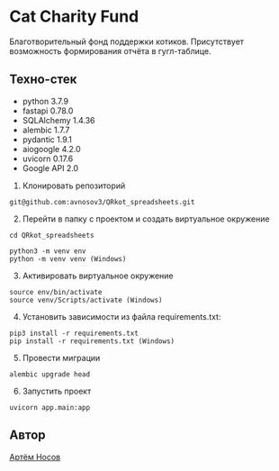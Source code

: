 # Cat Charity Fund

Благотворительный фонд поддержки котиков. Присутствует возможность формирования отчёта в гугл-таблице.


## Техно-стек
* python 3.7.9
* fastapi 0.78.0
* SQLAlchemy 1.4.36
* alembic 1.7.7
* pydantic 1.9.1
* aiogoogle 4.2.0
* uvicorn 0.17.6
* Google API 2.0


1. Клонировать репозиторий
```
git@github.com:avnosov3/QRkot_spreadsheets.git
```
2. Перейти в папку с проектом и создать виртуальное окружение
```
cd QRkot_spreadsheets
```
```
python3 -m venv env
python -m venv venv (Windows)
```
3. Активировать виртуальное окружение
```
source env/bin/activate
source venv/Scripts/activate (Windows)
```
4. Установить зависимости из файла requirements.txt:
```
pip3 install -r requirements.txt
pip install -r requirements.txt (Windows)
```
5. Провести миграции
```
alembic upgrade head
```
6. Запустить проект
```
uvicorn app.main:app
```
## Автор
[Артём Носов](https://github.com/avnosov3)
